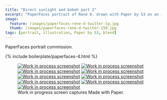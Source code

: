 ```yaml
---
title: "Direct sunlight and bokeh part 2"
excerpt: "PaperFaces portrait of Rene D. drawn with Paper by 53 on an iPad."
image: 
  feature: /images/paperfaces-rene-d-twitter-lg.jpg
  thumb: /images/paperfaces-rene-d-twitter-150.jpg
tags: [portrait, illustration, Paper by 53, blend]
---
```


PaperFaces portrait commission.

{% include boilerplate/paperfaces-4.html %}

<figure class="third">
  <a href="{{ site.url }}/images/paperfaces-rene-d-process-1-lg.jpg"><img src="{{ site.url }}/images/paperfaces-rene-d-process-1-600.jpg" alt="Work in process screenshot"></a>
  <a href="{{ site.url }}/images/paperfaces-rene-d-process-2-lg.jpg"><img src="{{ site.url }}/images/paperfaces-rene-d-process-2-600.jpg" alt="Work in process screenshot"></a>
  <a href="{{ site.url }}/images/paperfaces-rene-d-process-3-lg.jpg"><img src="{{ site.url }}/images/paperfaces-rene-d-process-3-600.jpg" alt="Work in process screenshot"></a>
  <a href="{{ site.url }}/images/paperfaces-rene-d-process-4-lg.jpg"><img src="{{ site.url }}/images/paperfaces-rene-d-process-4-600.jpg" alt="Work in process screenshot"></a>
  <a href="{{ site.url }}/images/paperfaces-rene-d-process-5-lg.jpg"><img src="{{ site.url }}/images/paperfaces-rene-d-process-5-600.jpg" alt="Work in process screenshot"></a>
  <a href="{{ site.url }}/images/paperfaces-rene-d-process-7-lg.jpg"><img src="{{ site.url }}/images/paperfaces-rene-d-process-7-600.jpg" alt="Work in process screenshot"></a>
  <a href="{{ site.url }}/images/paperfaces-rene-d-process-8-lg.jpg"><img src="{{ site.url }}/images/paperfaces-rene-d-process-8-600.jpg" alt="Work in process screenshot"></a>
  <a href="{{ site.url }}/images/paperfaces-rene-d-process-9-lg.jpg"><img src="{{ site.url }}/images/paperfaces-rene-d-process-9-600.jpg" alt="Work in process screenshot"></a>
  <a href="{{ site.url }}/images/paperfaces-rene-d-process-10-lg.jpg"><img src="{{ site.url }}/images/paperfaces-rene-d-process-10-600.jpg" alt="Work in process screenshot"></a>
  <figcaption>Work in progress screen captures Made with Paper.</figcaption>
</figure>